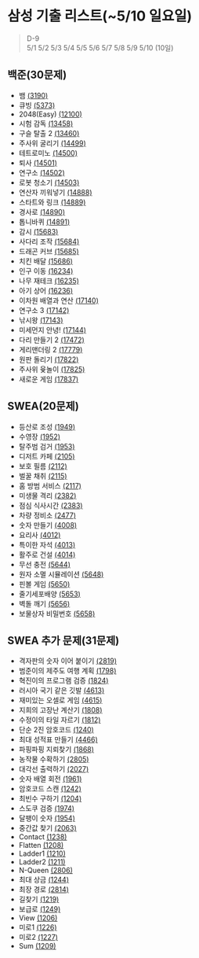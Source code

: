 # 삼성 기출 리스트(~5/10 일요일)
> D-9                 
> 5/1 5/2 5/3 5/4 5/5 5/6 5/7 5/8 5/9 5/10 (10일)               

## 백준(30문제)
- 뱀 [(3190)](https://www.acmicpc.net/problem/3190)
- 큐빙 [(5373)](https://www.acmicpc.net/problem/5373)
- 2048(Easy) [(12100)](https://www.acmicpc.net/problem/12100)
- 시험 감독 [(13458)](https://www.acmicpc.net/problem/13458)
- 구슬 탈출 2 [(13460)](https://www.acmicpc.net/problem/13460)
- 주사위 굴리기 [(14499)](https://www.acmicpc.net/problem/14499)
- 테트로미노 [(14500)](https://www.acmicpc.net/problem/14500)
- 퇴사 [(14501)](https://www.acmicpc.net/problem/14501)
- 연구소 [(14502)](https://www.acmicpc.net/problem/14502)
- 로봇 청소기 [(14503)](https://www.acmicpc.net/problem/14503)
- 연산자 끼워넣기 [(14888)](https://www.acmicpc.net/problem/14888)
- 스타트와 링크 [(14889)](https://www.acmicpc.net/problem/14889)
- 경사로 [(14890)](https://www.acmicpc.net/problem/14890)
- 톱니바퀴 [(14891)](https://www.acmicpc.net/problem/14891)
- 감시 [(15683)](https://www.acmicpc.net/problem/15683)
- 사다리 조작 [(15684)](https://www.acmicpc.net/problem/15684)
- 드래곤 커브 [(15685)](https://www.acmicpc.net/problem/15685)
- 치킨 배달 [(15686)](https://www.acmicpc.net/problem/15686)
- 인구 이동 [(16234)](https://www.acmicpc.net/problem/16234)
- 나무 재테크 [(16235)](https://www.acmicpc.net/problem/16235)
- 아기 상어 [(16236)](https://www.acmicpc.net/problem/16236)
- 이차원 배열과 연산 [(17140)](https://www.acmicpc.net/problem/17140)
- 연구소 3 [(17142)](https://www.acmicpc.net/problem/17142)
- 낚시왕 [(17143)](https://www.acmicpc.net/problem/17143)
- 미세먼지 안녕! [(17144)](https://www.acmicpc.net/problem/17144)
- 다리 만들기 2 [(17472)](https://www.acmicpc.net/problem/17472)
- 게리맨더링 2 [(17779)](https://www.acmicpc.net/problem/17779)
- 원판 돌리기 [(17822)](https://www.acmicpc.net/problem/17822)
- 주사위 윷놀이 [(17825)](https://www.acmicpc.net/problem/17825)
- 새로운 게임 [(17837)](https://www.acmicpc.net/problem/17837)

## SWEA(20문제)
- 등산로 조성 [(1949)](https://swexpertacademy.com/main/code/problem/problemDetail.do?contestProbId=AV5PoOKKAPIDFAUq&categoryId=AV5PoOKKAPIDFAUq&categoryType=CODE)
- 수영장 [(1952)](https://swexpertacademy.com/main/code/problem/problemDetail.do?contestProbId=AV5PpFQaAQMDFAUq&categoryId=AV5PpFQaAQMDFAUq&categoryType=CODE)
- 탈주범 검거 [(1953)](https://swexpertacademy.com/main/code/problem/problemDetail.do?contestProbId=AV5PpLlKAQ4DFAUq&categoryId=AV5PpLlKAQ4DFAUq&categoryType=CODE)
- 디저트 카페 [(2105)](https://swexpertacademy.com/main/code/problem/problemDetail.do?contestProbId=AV5VwAr6APYDFAWu&categoryId=AV5VwAr6APYDFAWu&categoryType=CODE)
- 보호 필름 [(2112)](https://swexpertacademy.com/main/code/problem/problemDetail.do?contestProbId=AV5V1SYKAaUDFAWu&categoryId=AV5V1SYKAaUDFAWu&categoryType=CODE)
- 벌꿀 채취 [(2115)](https://swexpertacademy.com/main/code/problem/problemDetail.do?contestProbId=AV5V4A46AdIDFAWu&categoryId=AV5V4A46AdIDFAWu&categoryType=CODE)
- 홈 방범 서비스 [(2117)](https://swexpertacademy.com/main/code/problem/problemDetail.do?contestProbId=AV5V61LqAf8DFAWu&categoryId=AV5V61LqAf8DFAWu&categoryType=CODE)
- 미생물 격리 [(2382)](https://swexpertacademy.com/main/code/problem/problemDetail.do?contestProbId=AV597vbqAH0DFAVl&categoryId=AV597vbqAH0DFAVl&categoryType=CODE)
- 점심 식사시간 [(2383)](https://swexpertacademy.com/main/code/problem/problemDetail.do?contestProbId=AV5-BEE6AK0DFAVl&categoryId=AV5-BEE6AK0DFAVl&categoryType=CODE)
- 차량 정비소 [(2477)](https://swexpertacademy.com/main/code/problem/problemDetail.do?contestProbId=AV6c6bgaIuoDFAXy&categoryId=AV6c6bgaIuoDFAXy&categoryType=CODE)
- 숫자 만들기 [(4008)](https://swexpertacademy.com/main/code/problem/problemDetail.do?contestProbId=AWIeRZV6kBUDFAVH&categoryId=AWIeRZV6kBUDFAVH&categoryType=CODE)
- 요리사 [(4012)](https://swexpertacademy.com/main/code/problem/problemDetail.do?contestProbId=AWIeUtVakTMDFAVH&categoryId=AWIeUtVakTMDFAVH&categoryType=CODE)
- 특이한 자석 [(4013)](https://swexpertacademy.com/main/code/problem/problemDetail.do?contestProbId=AWIeV9sKkcoDFAVH&categoryId=AWIeV9sKkcoDFAVH&categoryType=CODE)
- 활주로 건설 [(4014)](https://swexpertacademy.com/main/code/problem/problemDetail.do?contestProbId=AWIeW7FakkUDFAVH&categoryId=AWIeW7FakkUDFAVH&categoryType=CODE)
- 무선 충전 [(5644)](https://swexpertacademy.com/main/code/problem/problemDetail.do?contestProbId=AWXRDL1aeugDFAUo&categoryId=AWXRDL1aeugDFAUo&categoryType=CODE)
- 원자 소멸 시뮬레이션 [(5648)](https://swexpertacademy.com/main/code/problem/problemDetail.do?contestProbId=AWXRFInKex8DFAUo&categoryId=AWXRFInKex8DFAUo&categoryType=CODE)
- 핀볼 게임 [(5650)](https://swexpertacademy.com/main/code/problem/problemDetail.do?contestProbId=AWXRF8s6ezEDFAUo&categoryId=AWXRF8s6ezEDFAUo&categoryType=CODE)
- 줄기세포배양 [(5653)](https://swexpertacademy.com/main/code/problem/problemDetail.do?contestProbId=AWXRJ8EKe48DFAUo&categoryId=AWXRJ8EKe48DFAUo&categoryType=CODE)
- 벽돌 깨기 [(5656)](https://swexpertacademy.com/main/code/problem/problemDetail.do?contestProbId=AWXRQm6qfL0DFAUo&categoryId=AWXRQm6qfL0DFAUo&categoryType=CODE)
- 보물상자 비밀번호 [(5658)](https://swexpertacademy.com/main/code/problem/problemDetail.do?contestProbId=AWXRUN9KfZ8DFAUo&categoryId=AWXRUN9KfZ8DFAUo&categoryType=CODE)

## SWEA 추가 문제(31문제)
- 격자판의 숫자 이어 붙이기 [(2819)](https://swexpertacademy.com/main/code/problem/problemDetail.do?contestProbId=AV7I5fgqEogDFAXB&categoryId=AV7I5fgqEogDFAXB&categoryType=CODE)
- 범준이의 제주도 여행 계획 [(1798)](https://swexpertacademy.com/main/code/problem/problemDetail.do?contestProbId=AV4x9oyaCR8DFAUx&categoryId=AV4x9oyaCR8DFAUx&categoryType=CODE)
- 혁진이의 프로그램 검증 [(1824)](https://swexpertacademy.com/main/code/problem/problemDetail.do?contestProbId=AV4yLUiKDUoDFAUx&categoryId=AV4yLUiKDUoDFAUx&categoryType=CODE)
- 러시아 국기 같은 깃발 [(4613)](https://swexpertacademy.com/main/code/problem/problemDetail.do?contestProbId=AWQl9TIK8qoDFAXj&categoryId=AWQl9TIK8qoDFAXj&categoryType=CODE)
- 재미있는 오셀로 게임 [(4615)](https://swexpertacademy.com/main/code/problem/problemDetail.do?contestProbId=AWQmA4uK8ygDFAXj&categoryId=AWQmA4uK8ygDFAXj&categoryType=CODE)
- 지희의 고장난 계산기 [(1808)](https://swexpertacademy.com/main/code/problem/problemDetail.do?contestProbId=AV4yC3pqCegDFAUx&categoryId=AV4yC3pqCegDFAUx&categoryType=CODE)
- 수정이의 타일 자르기 [(1812)](https://swexpertacademy.com/main/code/problem/problemDetail.do?contestProbId=AV4yGVsKC0YDFAUx&categoryId=AV4yGVsKC0YDFAUx&categoryType=CODE)
- 단순 2진 암호코드 [(1240)](https://swexpertacademy.com/main/code/problem/problemDetail.do?contestProbId=AV15FZuqAL4CFAYD&categoryId=AV15FZuqAL4CFAYD&categoryType=CODE)
- 최대 성적표 만들기 [(4466)](https://swexpertacademy.com/main/code/problem/problemDetail.do?contestProbId=AWOUfCJ6qVMDFAWg&categoryId=AWOUfCJ6qVMDFAWg&categoryType=CODE)
- 파핑파핑 지뢰찾기 [(1868)](https://swexpertacademy.com/main/code/problem/problemDetail.do?contestProbId=AV5LwsHaD1MDFAXc&categoryId=AV5LwsHaD1MDFAXc&categoryType=CODE)
- 농작물 수확하기 [(2805)](https://swexpertacademy.com/main/code/problem/problemDetail.do?contestProbId=AV7GLXqKAWYDFAXB&categoryId=AV7GLXqKAWYDFAXB&categoryType=CODE)
- 대각선 출력하기 [(2027)](https://swexpertacademy.com/main/code/problem/problemDetail.do?contestProbId=AV5QFuZ6As0DFAUq&categoryId=AV5QFuZ6As0DFAUq&categoryType=CODE)
- 숫자 배열 회전 [(1961)](https://swexpertacademy.com/main/code/problem/problemDetail.do?contestProbId=AV5Pq-OKAVYDFAUq&categoryId=AV5Pq-OKAVYDFAUq&categoryType=CODE)
- 암호코드 스캔 [(1242)](https://swexpertacademy.com/main/code/problem/problemDetail.do?contestProbId=AV15JEKKAM8CFAYD&categoryId=AV15JEKKAM8CFAYD&categoryType=CODE)
- 최빈수 구하기 [(1204)](https://swexpertacademy.com/main/code/problem/problemDetail.do?contestProbId=AV13zo1KAAACFAYh&categoryId=AV13zo1KAAACFAYh&categoryType=CODE)
- 스도쿠 검증 [(1974)](https://swexpertacademy.com/main/code/problem/problemDetail.do?contestProbId=AV5Psz16AYEDFAUq&categoryId=AV5Psz16AYEDFAUq&categoryType=CODE)
- 달팽이 숫자 [(1954)](https://swexpertacademy.com/main/code/problem/problemDetail.do?contestProbId=AV5PobmqAPoDFAUq&categoryId=AV5PobmqAPoDFAUq&categoryType=CODE)
- 중간값 찾기 [(2063)](https://swexpertacademy.com/main/code/problem/problemDetail.do?contestProbId=AV5QPsXKA2UDFAUq&categoryId=AV5QPsXKA2UDFAUq&categoryType=CODE)
- Contact [(1238)](https://swexpertacademy.com/main/learn/course/lectureProblemViewer.do)
- Flatten [(1208)](https://swexpertacademy.com/main/code/problem/problemDetail.do?contestProbId=AV139KOaABgCFAYh&categoryId=AV139KOaABgCFAYh&categoryType=CODE)
- Ladder1 [(1210)](https://swexpertacademy.com/main/learn/course/lectureProblemViewer.do)
- Ladder2 [(1211)](https://swexpertacademy.com/main/code/problem/problemDetail.do?contestProbId=AV14BgD6AEECFAYh&categoryId=AV14BgD6AEECFAYh&categoryType=CODE)
- N-Queen [(2806)](https://swexpertacademy.com/main/code/problem/problemDetail.do?contestProbId=AV7GKs06AU0DFAXB&categoryId=AV7GKs06AU0DFAXB&categoryType=CODE)
- 최대 상금 [(1244)](https://swexpertacademy.com/main/code/problem/problemDetail.do?contestProbId=AV15Khn6AN0CFAYD&categoryId=AV15Khn6AN0CFAYD&categoryType=CODE)
- 최장 경로 [(2814)](https://swexpertacademy.com/main/code/problem/problemDetail.do?contestProbId=AV7GOPPaAeMDFAXB&categoryId=AV7GOPPaAeMDFAXB&categoryType=CODE)
- 길찾기 [(1219)](https://swexpertacademy.com/main/code/problem/problemDetail.do?contestProbId=AV14geLqABQCFAYD&categoryId=AV14geLqABQCFAYD&categoryType=CODE)
- 보급로 [(1249)](https://swexpertacademy.com/main/code/problem/problemDetail.do?contestProbId=AV15QRX6APsCFAYD&categoryId=AV15QRX6APsCFAYD&categoryType=CODE)
- View [(1206)](https://swexpertacademy.com/main/code/problem/problemDetail.do?contestProbId=AV134DPqAA8CFAYh&categoryId=AV134DPqAA8CFAYh&categoryType=CODE)
- 미로1 [(1226)](https://swexpertacademy.com/main/code/problem/problemDetail.do?contestProbId=AV14vXUqAGMCFAYD&categoryId=AV14vXUqAGMCFAYD&categoryType=CODE)
- 미로2 [(1227)](https://swexpertacademy.com/main/code/problem/problemDetail.do?contestProbId=AV14wL9KAGkCFAYD&categoryId=AV14wL9KAGkCFAYD&categoryType=CODE)
- Sum [(1209)](https://swexpertacademy.com/main/code/problem/problemDetail.do?contestProbId=AV13_BWKACUCFAYh&categoryId=AV13_BWKACUCFAYh&categoryType=CODE)



